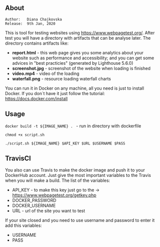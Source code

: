 ## About

```text
Author:   Diana Chajkovska
Release:  9th Jan, 2020
```
This is tool for testing websites using https://www.webpagetest.org/. After test you will have a directory with artifacts that can be analyse later. The directory contains artifacts like:
  - **report.html** - this web page gives you some analytics about your website such as performance and accessibility; and you can get some advices in "best practicies" (generated by Lighthouse 5.6.0)
  - **screenshot.jpg** - screenshot of the website when loading is finished
  - **video.mp4** - video of the loading
  - **waterfall.png** - resource loading waterfall charts
  
  You can run it in Docker on any machine, all you need is just to install Docker. If you don`t have it just follow the tutorial:
https://docs.docker.com/install

## Usage
```docker build -t ${IMAGE_NAME} . ``` - run in directory with dockerfile

```chmod +x script.sh```

```./script.sh ${IMAGE_NAME} $API_KEY $URL $USERNAME $PASS```

## TravisCI
You also can use Travis to make the docker image and push it to your DockerHub account. Just give the most important variables to the Travis when you will make a build.
The list of the variables:
  - API_KEY - to make this key just go to the -> https://www.webpagetest.org/getkey.php
  - DOCKER_PASSWORD
  - DOCKER_USERNAME
  - URL - url of the site you want to test

If your site closed and you need to use username and password to enter it add this variables:
  - USERNAME 
  - PASS

